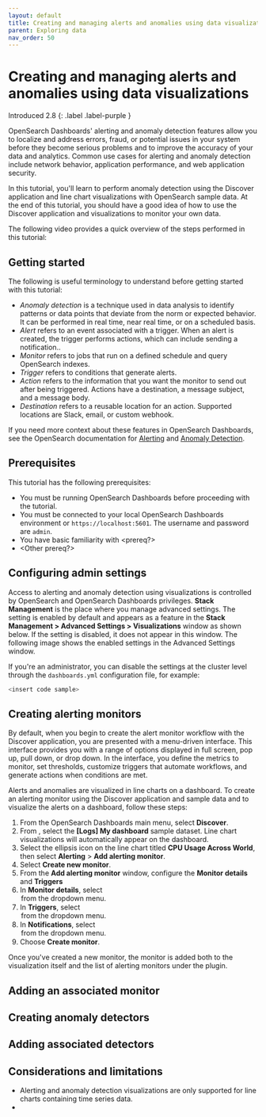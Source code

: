 ```yaml
---
layout: default
title: Creating and managing alerts and anomalies using data visualizations 
parent: Exploring data
nav_order: 50
---
```


# Creating and managing alerts and anomalies using data visualizations
Introduced 2.8
{: .label .label-purple }

OpenSearch Dashboards' alerting and anomaly detection features allow you to localize and address errors, fraud, or potential issues in your system before they become serious problems and to improve the accuracy of your data and analytics. Common use cases for alerting and anomaly detection include network behavior, application performance, and web application security.

In this tutorial, you'll learn to perform anomaly detection using the Discover application and line chart visualizations with OpenSearch sample data. At the end of this tutorial, you should have a good idea of how to use the Discover application and visualizations to monitor your own data.

The following video provides a quick overview of the steps performed in this tutorial:

<insert demo from SME>


## Getting started

The following is useful terminology to understand before getting started with this tutorial:

- _Anomaly detection_ is a technique used in data analysis to identify patterns or data points that deviate from the norm or expected behavior. It can be performed in real time, near real time, or on a scheduled basis.
- _Alert_ refers to an event associated with a trigger. When an alert is created, the trigger performs actions, which can include sending a notification.. 
- _Monitor_ refers to jobs that run on a defined schedule and query OpenSearch indexes.
- _Trigger_ refers to conditions that generate alerts.
- _Action_ refers to the information that you want the monitor to send out after being triggered. Actions have a destination, a message subject, and a message body.
- _Destination_ refers to a reusable location for an action. Supported locations are Slack, email, or custom webhook.

If you need more context about these features in OpenSearch Dashboards, see the OpenSearch documentation for [Alerting]({{site.url}}{{site.baseurl}}/observing-your-data/alerting/index/) and [Anomaly Detection]({{site.url}}{{site.baseurl}}/observing-your-data/ad/index/). 

## Prerequisites 

This tutorial has the following prerequisites: 

- You must be running OpenSearch Dashboards before proceeding with the tutorial. 
- You must be connected to your local OpenSearch Dashboards environment or `https://localhost:5601`. The username and password are `admin`.
- You have basic familiarity with <prereq?>
- <Other prereq?>

## Configuring admin settings

 Access to alerting and anomaly detection using visualizations is controlled by OpenSearch and OpenSearch Dashboards privileges. **Stack Management** is the place where you manage advanced settings. The setting is enabled by default and appears as a feature in the **Stack Management > Advanced Settings > Visualizations** window as shown below. If the setting is disabled, it does not appear in this window. The following image shows the enabled settings in the Advanced Settings window.

 <insert UI>

If you're an administrator, you can disable the settings at the cluster level through the `dashboards.yml` configuration file, for example:

```bash
<insert code sample>
```

## Creating alerting monitors

By default, when you begin to create the alert monitor workflow with the Discover application, you are presented with a menu-driven interface. This interface provides you with a range of options displayed in full screen, pop up, pull down, or drop down. In the interface, you define the metrics to monitor, set thresholds, customize triggers that automate workflows, and generate actions when conditions are met.

Alerts and anomalies are visualized in line charts on a dashboard. To create an alerting monitor using the Discover application and sample data and to visualize the alerts on a dashboard, follow these steps:  

1. From the OpenSearch Dashboards main menu, select **Discover**.
2. From <window>, select the **[Logs] My dashboard** sample dataset. Line chart visualizations will automatically appear on the dashboard.
3. Select the ellipsis icon on the line chart titled **CPU Usage Across World**, then select **Alerting** > **Add alerting monitor**.
4. Select **Create new monitor**.
5. From the **Add alerting monitor** window, configure the **Monitor details** and **Triggers**
6. In **Monitor details**, select <option> from the dropdown menu.
7. In **Triggers**, select <option> from the dropdown menu.
8. In **Notifications**, select <option> from the dropdown menu. 
9. Choose **Create monitor**.

Once you've created a new monitor, the monitor is added both to the visualization itself and the list of alerting monitors under the plugin.  

## Adding an associated monitor



## Creating anomaly detectors


## Adding associated detectors



## Considerations and limitations

<SME input needed>

- Alerting and anomaly detection visualizations are only supported for line charts containing time series data.
- 
